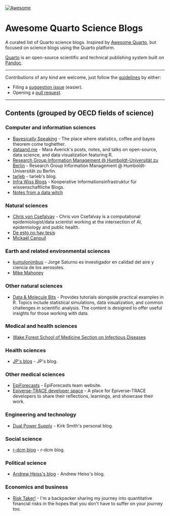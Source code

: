 [![Awesome](https://awesome.re/badge.svg)](https://awesome.re)

# Awesome Quarto Science Blogs

A curated list of Quarto science blogs. Inspired by [Awesome Quarto](https://github.com/mcanouil/awesome-quarto), but focused on science blogs using the Quarto platform.

[Quarto](https://quarto.org) is an open-source scientific and technical publishing system built on [Pandoc]([Pandoc](https://pandoc.org/)).

---

Contributions of any kind are welcome, just follow the [guidelines](.github/CONTRIBUTING.md) by either:

- Filing a [suggestion issue](https://github.com/front-matter/awesome-science-blogs/issues/new?assignees=mfenner&labels=&template=suggestion.yml) (easier).
- Opening a [pull request](https://github.com/front-matter/awesome-science-blogs/pulls).

---

## Contents (grouped by OECD fields of science)

### Computer and information sciences

- [Bayesically Speaking](https://bayesically-speaking.com/) - The place where statistics, coffee and bayes theorem come toghether.
- [dataand.me](https://dataand.me/) - Mara Averick's posts, notes, and talks on open-source, data science, and data visualization featuring R.
- [Research Group Information Management @ Humboldt-Universität zu Berlin](https://infomgnt.org/) - Research Group Information Management @ Humboldt-Universität zu Berlin.
- [tarleb](https://tarleb.com/index.html) - tarleb's blog.
- [Infra Wiss Blogs](https://infrawissblogs.org/) - Kooperative Informationsinfrastruktur für wissenschaftliche Blogs.
- [Notes from a data witch](https://blog.djnavarro.net/)

### Natural sciences

- [Chris von Csefalvay](https://chrisvoncsefalvay.com/posts/index.html) - Chris von Csefalvay is a computational epidemiologist/data scientist working at the intersection of AI, epidemiology and public health.
- [De esto no hay tesis](https://www.nohaytesispodcast.com/)
- [Mickaël Canouil](https://mickael.canouil.fr/)

### Earth and related environmental sciences

- [kumulonimbus](https://kumulonimb.us/) - Jorge Saturno es investigador en calidad del aire y ciencia de los aerosoles.
- [Mike Mahoney](https://www.mm218.dev/)

### Other natural sciences

- [Data & Molecule Bits](https://giorgioluciano.github.io/listing.html) - Provides tutorials  alongside practical examples in R. Topics include statistical simulations, data visualization, and common challenges in scientific analysis. The content is designed to offer useful insights for those working with data.

### Medical and health sciences

- [Wake Forest School of Medicine Section on Infectious Diseases](https://wakeforestid.com/research.html)

### Health sciences

- [JP's blog](https://www.jpmonteagudo.com/) - JP's blog.

### Other medical sciences

- [EpiForecasts](https://epiforecasts.io/blog.html) - EpiForecasts team website.
- [Epiverse-TRACE developer space](https://epiverse-trace.github.io/) - A place for Epiverse-TRACE developers to share their reflections, learnings, and showcase their work.
  
### Engineering and technology

- [Dual Power Supply](https://dualpower.supply/) - Kirk Smith's personal blog.

### Social science

- [r-dcm blog](https://r-dcm.org/) - r-dcm blog.

### Political science

- [Andrew Heiss's blog](https://www.andrewheiss.com/) - Andrew Heiss's blog.

### Economics and business

- [Risk Taker!](https://hcostax.com/blog/) - I'm a backpacker sharing my journey into quantitative financial risks in the hopes that you don't have to suffer on your journey too.
  
